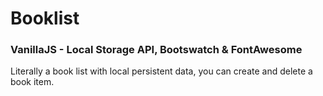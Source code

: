 # Booklist

### VanillaJS - Local Storage API, Bootswatch & FontAwesome

Literally a book list with local persistent data, you can create and delete a book item.
